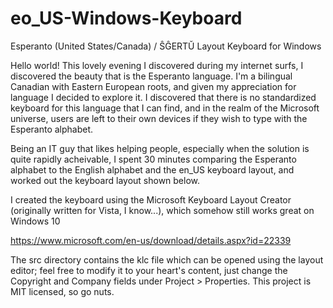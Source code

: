 # eo_US-Windows-Keyboard
Esperanto (United States/Canada) / ŜĜERTŬ Layout Keyboard for Windows

<p>
Hello world!
This lovely evening I discovered during my internet surfs, I discovered the beauty that is the Esperanto language. I'm a bilingual Canadian with Eastern European roots, and given my appreciation for language I decided to explore it. I discovered that there is no standardized keyboard for this language that I can find, and in the realm of the Microsoft universe, users are left to their own devices if they wish to type with the Esperanto alphabet.

Being an IT guy that likes helping people, especially when the solution is quite rapidly acheivable, I spent 30 minutes comparing the Esperanto alphabet to the English alphabet and the en_US keyboard layout, and worked out the keyboard layout shown below.

I created the keyboard using the Microsoft Keyboard Layout Creator (originally written for Vista, I know...), which somehow still works great on Windows 10 

https://www.microsoft.com/en-us/download/details.aspx?id=22339

The src directory contains the klc file which can be opened using the layout editor; feel free to modify it to your heart's content, just change the Copyright and Company fields under Project > Properties. This project is MIT licensed, so go nuts.
</p>

